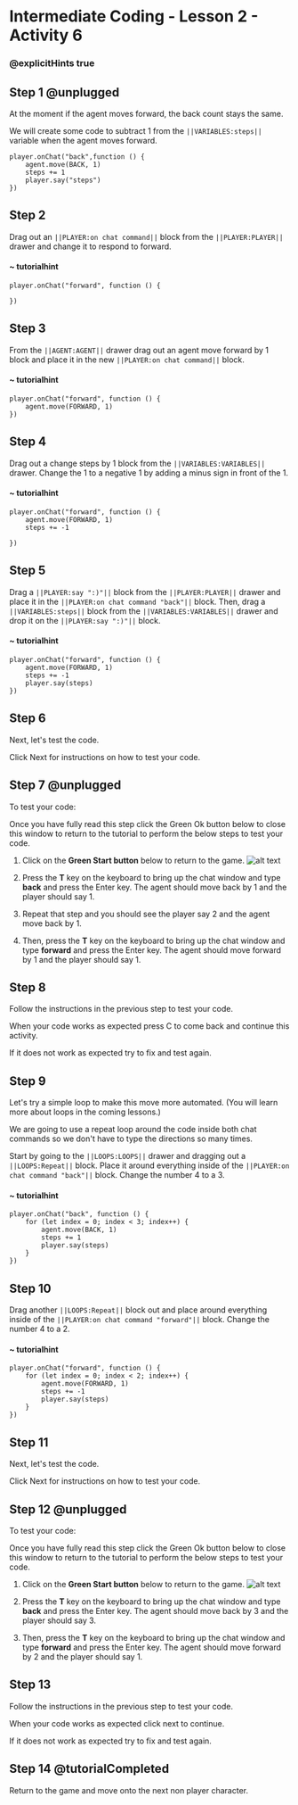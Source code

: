 # Intermediate Coding - Lesson 2 - Activity 6

### @explicitHints true

## Step 1 @unplugged
At the moment if the agent moves forward, the back count stays the same. 

We will create some code to subtract 1 from the ``||VARIABLES:steps||`` variable when the agent moves forward.

```template
player.onChat("back",function () {
	agent.move(BACK, 1)
    steps += 1
    player.say("steps")
})
```

## Step 2
Drag out an ``||PLAYER:on chat command||`` block from the ``||PLAYER:PLAYER||`` drawer and change it to respond to forward.

#### ~ tutorialhint
```blocks 
player.onChat("forward", function () {
    
})

```
## Step 3
From the ``||AGENT:AGENT||`` drawer drag out an agent move forward by 1 block and place it in the new ``||PLAYER:on chat command||`` block.
#### ~ tutorialhint
```blocks 
player.onChat("forward", function () {
    agent.move(FORWARD, 1)
})

```

## Step 4
Drag out a change steps by 1 block from the ``||VARIABLES:VARIABLES||`` drawer. 
Change the 1 to a negative 1 by adding a minus sign in front of the 1.

#### ~ tutorialhint
```blocks 
player.onChat("forward", function () {
    agent.move(FORWARD, 1)
    steps += -1
    
})
```

## Step 5
Drag a ``||PLAYER:say ":)"||`` block from the ``||PLAYER:PLAYER||`` drawer and place it in the ``||PLAYER:on chat command "back"||`` block.
Then, drag a ``||VARIABLES:steps||`` block from the ``||VARIABLES:VARIABLES||`` drawer and drop it on the  ``||PLAYER:say ":)"||`` block.
#### ~ tutorialhint
```blocks 
player.onChat("forward", function () {
    agent.move(FORWARD, 1)
    steps += -1
    player.say(steps)
})
```

## Step 6
Next, let's test the code.

Click Next for instructions on how to test your code.

## Step 7 @unplugged
To test your code:

Once you have fully read this step click the Green Ok button below to close this window to return to the tutorial to perform the below steps to test your code.

1. Click on the **Green Start button** below to return to the game.
![alt text](https://intermediatev3.codingcredentials.com/Lesson2/2.1.1/images/2.jpg?raw=true "Start")

2. Press the **T** key on the keyboard to bring up the chat window and type **back** and press  the Enter key.
The agent should move back by 1 and the player should say 1.  

3. Repeat that step and you should see the player say 2 and the agent move back by 1. 

4. Then, press the **T** key on the keyboard to bring up the chat window and type **forward** and press the Enter key.
The agent should move forward by 1 and the player should say 1. 


## Step 8
Follow the instructions in the previous step to test your code.

When your code works as expected  press C to come back and continue this activity. 

If it does not work as expected try to fix and test again.

## Step 9
Let's try a simple loop to make this move more automated. (You will learn more about loops in the coming lessons.)

We are going to use a repeat loop around the code inside both chat commands so we don't have to type the directions so many times. 

Start by going to the ``||LOOPS:LOOPS||`` drawer and dragging out a ``||LOOPS:Repeat||`` block. 
Place it around everything inside of the ``||PLAYER:on chat command "back"||`` block.
Change the number 4 to a 3. 
#### ~ tutorialhint
```blocks 
player.onChat("back", function () {
    for (let index = 0; index < 3; index++) {
        agent.move(BACK, 1)
        steps += 1
        player.say(steps)
    }
})
```
## Step 10
Drag another ``||LOOPS:Repeat||`` block out and place around everything inside of the ``||PLAYER:on chat command "forward"||`` block.
Change the number 4 to a 2. 
#### ~ tutorialhint
```blocks 
player.onChat("forward", function () {
    for (let index = 0; index < 2; index++) {
        agent.move(FORWARD, 1)
        steps += -1
        player.say(steps)
    }
})
```
## Step 11
Next, let's test the code.

Click Next for instructions on how to test your code.

## Step 12 @unplugged
To test your code:

Once you have fully read this step click the Green Ok button below to close this window to return to the tutorial to perform the below steps to test your code.

1. Click on the **Green Start button** below to return to the game.
![alt text](https://intermediatev3.codingcredentials.com/Lesson2/2.1.1/images/2.jpg?raw=true "Start")

2. Press the **T** key on the keyboard to bring up the chat window and type **back** and press  the Enter key.
The agent should move back by 3 and the player should say 3.  

4. Then, press the **T** key on the keyboard to bring up the chat window and type **forward** and press the Enter key.
The agent should move forward by 2 and the player should say 1. 

## Step 13 
Follow the instructions in the previous step to test your code.

When your code works as expected click next to continue.

If it does not work as expected try to fix and test again.

## Step 14 @tutorialCompleted
Return to the game and move onto the next non player character.

